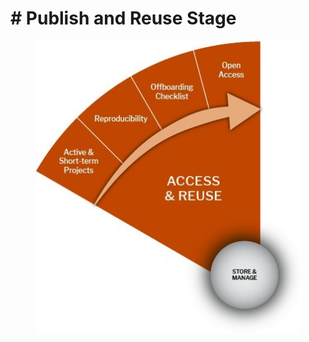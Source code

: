 # # Publish and Reuse Stage

<figure><img src="../.gitbook/assets/Access and Reuse.jpg" alt=""><figcaption></figcaption></figure>
